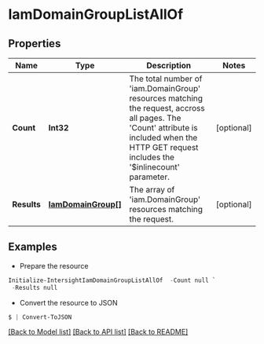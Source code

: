 # IamDomainGroupListAllOf
## Properties

Name | Type | Description | Notes
------------ | ------------- | ------------- | -------------
**Count** | **Int32** | The total number of &#39;iam.DomainGroup&#39; resources matching the request, accross all pages. The &#39;Count&#39; attribute is included when the HTTP GET request includes the &#39;$inlinecount&#39; parameter. | [optional] 
**Results** | [**IamDomainGroup[]**](IamDomainGroup.md) | The array of &#39;iam.DomainGroup&#39; resources matching the request. | [optional] 

## Examples

- Prepare the resource
```powershell
Initialize-IntersightIamDomainGroupListAllOf  -Count null `
 -Results null
```

- Convert the resource to JSON
```powershell
$ | Convert-ToJSON
```

[[Back to Model list]](../README.md#documentation-for-models) [[Back to API list]](../README.md#documentation-for-api-endpoints) [[Back to README]](../README.md)

